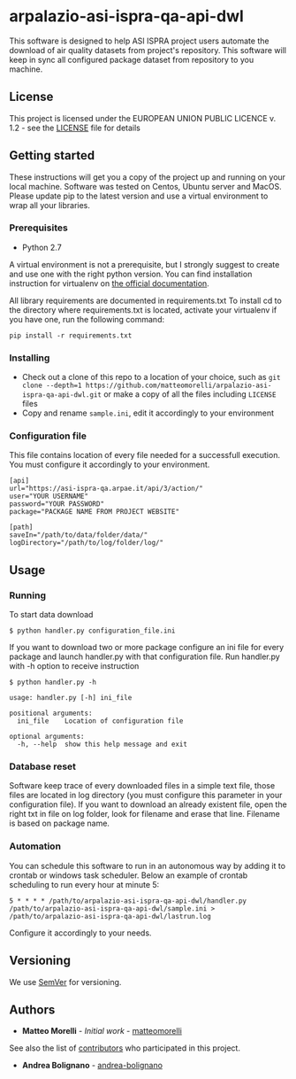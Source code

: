 # arpalazio-asi-ispra-qa-api-dwl
This software is designed to help ASI ISPRA project users automate the download of air quality datasets from project's repository. This software will keep in sync all configured package dataset from repository to you machine.

## License

This project is licensed under the EUROPEAN UNION PUBLIC LICENCE v. 1.2 - see the [LICENSE](LICENSE) file for details

## Getting started
These instructions will get you a copy of the project up and running on your local machine. Software was tested on Centos, Ubuntu server and MacOS.
Please update pip to the latest version and use a virtual environment to wrap all your libraries.

### Prerequisites
* Python 2.7

A virtual environment is not a prerequisite, but I strongly suggest to create and use one with the right python version. You can find installation instruction for virtualenv on [the official documentation](https://virtualenv.pypa.io/en/latest/).

All library requirements are documented in requirements.txt 
To install cd to the directory where requirements.txt is located, activate your virtualenv if you have one, run the following command:
```
pip install -r requirements.txt
```

### Installing
* Check out a clone of this repo to a location of your choice, such as
   `git clone --depth=1 https://github.com/matteomorelli/arpalazio-asi-ispra-qa-api-dwl.git` or make a copy of all the files including `LICENSE` files
* Copy and rename `sample.ini`, edit it accordingly to your environment

### Configuration file
This file contains location of every file needed for a successfull execution.
You must configure it accordingly to your environment.
```
[api]
url="https://asi-ispra-qa.arpae.it/api/3/action/"
user="YOUR USERNAME"
password="YOUR PASSWORD"
package="PACKAGE NAME FROM PROJECT WEBSITE"

[path]
saveIn="/path/to/data/folder/data/"
logDirectory="/path/to/log/folder/log/"
```
## Usage
### Running
To start data download 
```
$ python handler.py configuration_file.ini
```
If you want to download two or more package configure an ini file for every package and launch handler.py with that configuration file. 
Run handler.py with -h option to receive instruction
```
$ python handler.py -h

usage: handler.py [-h] ini_file

positional arguments:
  ini_file    Location of configuration file

optional arguments:
  -h, --help  show this help message and exit
```

### Database reset
Software keep trace of every downloaded files in a simple text file, those files are located in log directory (you must configure this parameter in your configuration file). If you want to download an already existent file, open the right txt in file on log folder, look for filename and erase that line.
Filename is based on package name.

### Automation
You can schedule this software to run in an autonomous way by adding it to crontab or windows task scheduler.
Below an example of crontab scheduling to run every hour at minute 5:
```
5 * * * * /path/to/arpalazio-asi-ispra-qa-api-dwl/handler.py /path/to/arpalazio-asi-ispra-qa-api-dwl/sample.ini > /path/to/arpalazio-asi-ispra-qa-api-dwl/lastrun.log
```
Configure it accordingly to your needs.

## Versioning

We use [SemVer](http://semver.org/) for versioning.

## Authors

* **Matteo Morelli** - *Initial work* - [matteomorelli](https://github.com/matteomorelli)

See also the list of [contributors](https://github.com/matteomorelli/arpalazio-climate-service-wrapper/contributors) who participated in this project.

* **Andrea Bolignano** - [andrea-bolignano](https://github.com/andrea-bolignano)

